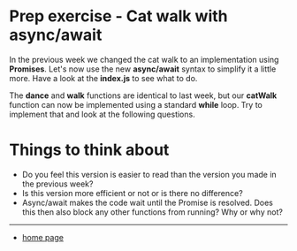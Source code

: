 # Prep exercise - Cat walk with async/await

In the previous week we changed the cat walk to an implementation using __Promises__. Let's now use the new __async/await__ syntax to simplify it a little more. Have a look at the __index.js__ to see what to do.

The __dance__ and __walk__ functions are identical to last week, but our __catWalk__ function can now be implemented using a standard __while__ loop. Try to implement that and look at the following questions.

# Things to think about

* Do you feel this version is easier to read than the version you made in the previous week?
* Is this version more efficient or not or is there no difference?
* Async/await makes the code wait until the Promise is resolved. Does this then also block any other functions from running? Why or why not?

---

* [home page](/README.md)
